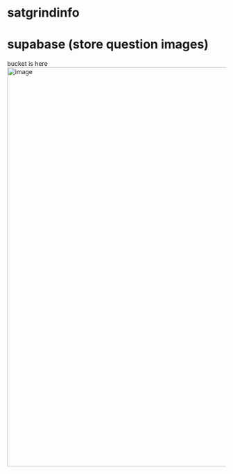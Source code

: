 # satgrindinfo

# supabase (store question images)

bucket is here
<img width="1304" height="922" alt="image" src="https://github.com/user-attachments/assets/14d35bbd-7af8-443c-84bc-c1b255115201" />
